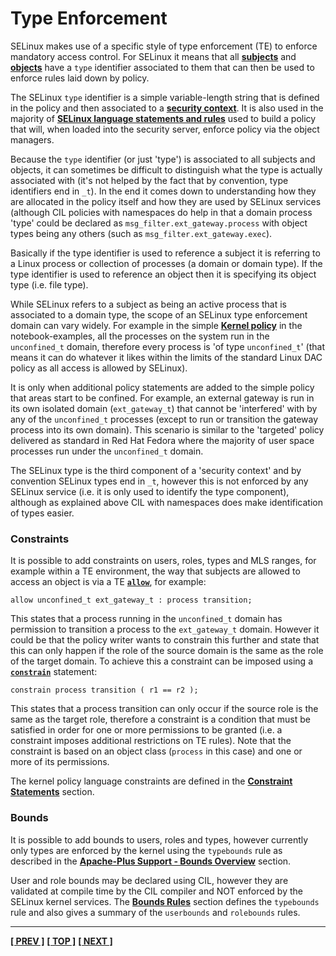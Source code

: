 # Type Enforcement

SELinux makes use of a specific style of type enforcement (TE) to enforce
mandatory access control. For SELinux it means that all
[**subjects**](subjects.md#subjects) and [**objects**](objects.md#objects)
have a `type` identifier associated to them that can then be used to enforce
rules laid down by policy.

The SELinux `type` identifier is a simple variable-length string that is
defined in the policy and then associated to a
[**security context**](security_context.md#security-context).
It is also used in the majority of
[**SELinux language statements and rules**](policy_languages.md#the-selinux-policy-languages)
used to build a policy that will, when loaded into the security
server, enforce policy via the object managers.

Because the `type` identifier (or just 'type') is associated to all
subjects and objects, it can sometimes be difficult to distinguish what
the type is actually associated with (it's not helped by the fact that
by convention, type identifiers end in `_t`). In the end it comes down
to understanding how they are allocated in the policy itself and how
they are used by SELinux services (although CIL policies with namespaces
do help in that a domain process 'type' could be declared as
`msg_filter.ext_gateway.process` with object types being any others
(such as `msg_filter.ext_gateway.exec`).

Basically if the type identifier is used to reference a subject it is
referring to a Linux process or collection of processes (a domain or
domain type). If the type identifier is used to reference an object then
it is specifying its object type (i.e. file type).

While SELinux refers to a subject as being an active process that is
associated to a domain type, the scope of an SELinux type enforcement
domain can vary widely. For example in the simple
[**Kernel policy**](./notebook-examples/selinux-policy/kernel/kern-nb-policy.txt)
in the notebook-examples, all the processes on the system run in the
`unconfined_t` domain, therefore every process is
'of type `unconfined_t`' (that means it can do whatever it likes within
the limits of the standard Linux DAC policy as all access is allowed by
SELinux).

It is only when additional policy statements are added to the simple
policy that areas start to be confined. For example, an external gateway
is run in its own isolated domain (`ext_gateway_t`) that cannot be
'interfered' with by any of the `unconfined_t` processes (except to run
or transition the gateway process into its own domain). This scenario is
similar to the 'targeted' policy delivered as standard in Red Hat Fedora
where the majority of user space processes run under the `unconfined_t`
domain.

The SELinux type is the third component of a 'security context' and by
convention SELinux types end in `_t`, however this is not enforced by
any SELinux service (i.e. it is only used to identify the type
component), although as explained above CIL with namespaces does make
identification of types easier.


### Constraints

It is possible to add constraints on users, roles, types and MLS ranges,
for example within a TE environment, the way that subjects are allowed
to access an object is via a TE [**`allow`**](avc_rules.md#allow), for example:

```
allow unconfined_t ext_gateway_t : process transition;
```

This states that a process running in the `unconfined_t` domain has
permission to transition a process to the `ext_gateway_t` domain.
However it could be that the policy writer wants to constrain this
further and state that this can only happen if the role of the source
domain is the same as the role of the target domain. To achieve this a
constraint can be imposed using a
[**`constrain`**](constraint_statements.md#constrain) statement:

```
constrain process transition ( r1 == r2 );
```

This states that a process transition can only occur if the source role
is the same as the target role, therefore a constraint is a condition
that must be satisfied in order for one or more permissions to be
granted (i.e. a constraint imposes additional restrictions on TE rules).
Note that the constraint is based on an object class (`process` in this
case) and one or more of its permissions.

The kernel policy language constraints are defined in the
[**Constraint Statements**](constraint_statements.md#constraint-statements)
section.


### Bounds

It is possible to add bounds to users, roles and types, however
currently only types are enforced by the kernel using the `typebounds`
rule as described in the
[**Apache-Plus Support - Bounds Overview**](apache_support.md#bounds-overview)
section.

User and role bounds may be declared using CIL, however they are validated at
compile time by the CIL compiler and NOT enforced by the SELinux kernel
services. The [**Bounds Rules**](bounds_rules.md#bounds-rules)
section defines the `typebounds` rule and also gives a summary of the
`userbounds` and `rolebounds` rules.



<!-- %CUTHERE% -->

---
**[[ PREV ]](rbac.md)** **[[ TOP ]](#)** **[[ NEXT ]](security_context.md)**
